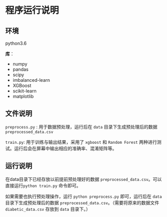 # 程序运行说明

## 环境

python3.6

**库**：

- numpy
- pandas
- scipy
- imbalanced-learn
- XGBoost
- scikit-learn
- matplotlib

## 文件说明

`preprocess.py` : 用于数据预处理，运行后在 `data` 目录下生成预处理后的数据 `preprocessed_data.csv`

`train.py`: 用于训练与输出结果，采用了 `xgboost` 和 `Random Forest` 两种进行测试。运行后会在屏幕中输出相应的准确率、混淆矩阵等。

## 运行说明

在data目录下已经存放以前提前预处理好的数据 `preprocessed_data.csv`。可以直接运行`python train.py` 命令即可。

如果需要也执行预处理操作，运行 `python preprocess.py` 即可，运行后在 `data` 目录下生成预处理后的数据 `preprocessed_data.csv`。（需要将原来的数据文件`diabetic_data.csv` 存放到 `data` 目录下。）
